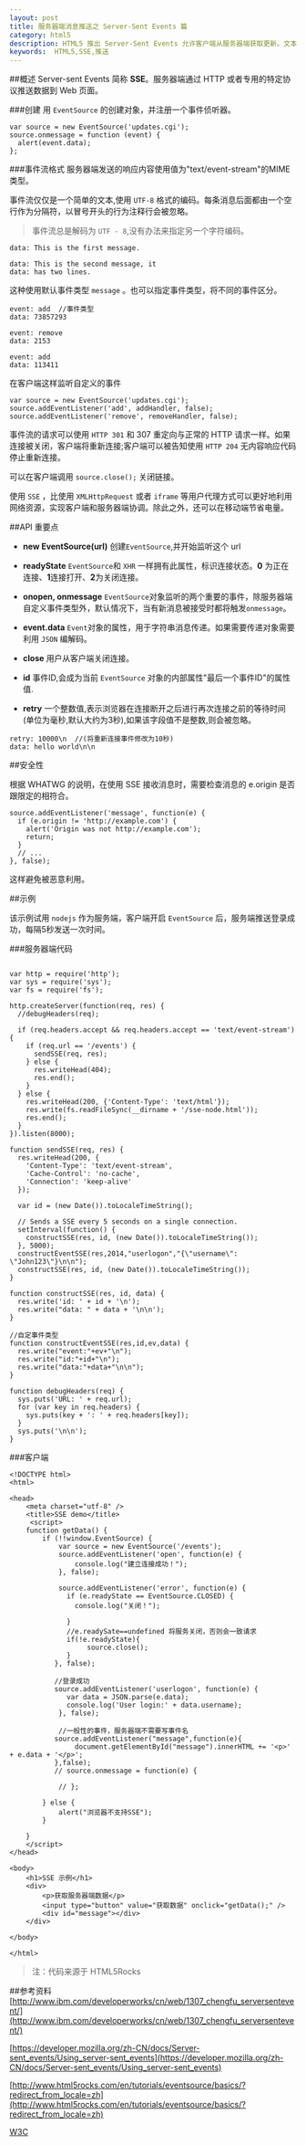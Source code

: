 ```yaml
---
layout: post
title: 服务器端消息推送之 Server-Sent Events 篇
category: html5
description: HTML5 推出 Server-Sent Events 允许客户端从服务器端获取更新。文本结合实例对如何创建、数据传递、自定义事件方面做探讨。
keywords:  HTML5,SSE,推送
--- 
```


##概述
Server-sent Events 简称 **SSE**。服务器端通过 HTTP 或者专用的特定协议推送数据到 Web 页面。

###创建
用 `EventSource` 的创建对象，并注册一个事件侦听器。

```
var source = new EventSource('updates.cgi');
source.onmessage = function (event) {
  alert(event.data);
};
```

###事件流格式
服务器端发送的响应内容使用值为"text/event-stream"的MIME类型。

事件流仅仅是一个简单的文本,使用 `UTF-8` 格式的编码。每条消息后面都由一个空行作为分隔符，以冒号开头的行为注释行会被忽略。

>事件流总是解码为 `UTF - 8`,没有办法来指定另一个字符编码。

```
data: This is the first message.

data: This is the second message, it
data: has two lines.
```

这种使用默认事件类型 `message` 。也可以指定事件类型，将不同的事件区分。

```
event: add  //事件类型
data: 73857293

event: remove
data: 2153

event: add
data: 113411

```
在客户端这样监听自定义的事件

```
var source = new EventSource('updates.cgi');
source.addEventListener('add', addHandler, false);
source.addEventListener('remove', removeHandler, false);
```


事件流的请求可以使用 `HTTP 301` 和 307 重定向与正常的 HTTP 请求一样。如果连接被关闭，客户端将重新连接;客户端可以被告知使用 `HTTP 204` 无内容响应代码停止重新连接。

可以在客户端调用 `source.close();` 关闭链接。

使用 `SSE` ，比使用 `XMLHttpRequest` 或者 `iframe` 等用户代理方式可以更好地利用网络资源，实现客户端和服务器端协调。除此之外，还可以在移动端节省电量。



##API 重要点

+ **new EventSource(url)** 创建`EventSource`,并开始监听这个 url
+ **readyState** `EventSource`和 `XHR` 一样拥有此属性，标识连接状态。**0** 为正在连接、**1**连接打开、**2**为关闭连接。

+ **onopen, onmessage** `EventSource`对象监听的两个重要的事件，除服务器端自定义事件类型外，默认情况下，当有新消息被接受时都将触发`onmessage`。

+ **event.data** `Event`对象的属性，用于字符串消息传递。如果需要传递对象需要利用 `JSON` 编解码。
+ **close** 用户从客户端关闭连接。

+ **id** 事件ID,会成为当前 `EventSource` 对象的内部属性"最后一个事件ID"的属性值.

+ **retry**
一个整数值,表示浏览器在连接断开之后进行再次连接之前的等待时间(单位为毫秒,默认大约为3秒),如果该字段值不是整数,则会被忽略。

```
retry: 10000\n  //(将重新连接事件修改为10秒)
data: hello world\n\n
```

##安全性

根据 WHATWG 的说明，在使用 SSE 接收消息时，需要检查消息的 e.origin 是否跟限定的相符合。

```
source.addEventListener('message', function(e) {
  if (e.origin != 'http://example.com') {
    alert('Origin was not http://example.com');
    return;
  }
  // ...
}, false);
```
这样避免被恶意利用。

##示例

该示例试用 `nodejs` 作为服务端，客户端开启 `EventSource` 后，服务端推送登录成功，每隔5秒发送一次时间。

###服务器端代码

```

var http = require('http');
var sys = require('sys');
var fs = require('fs');

http.createServer(function(req, res) {
  //debugHeaders(req);

  if (req.headers.accept && req.headers.accept == 'text/event-stream') {
    if (req.url == '/events') {
      sendSSE(req, res);
    } else {
      res.writeHead(404);
      res.end();
    }
  } else {
    res.writeHead(200, {'Content-Type': 'text/html'});
    res.write(fs.readFileSync(__dirname + '/sse-node.html'));
    res.end();
  }
}).listen(8000);

function sendSSE(req, res) {
  res.writeHead(200, {
    'Content-Type': 'text/event-stream',
    'Cache-Control': 'no-cache',
    'Connection': 'keep-alive'
  });

  var id = (new Date()).toLocaleTimeString();

  // Sends a SSE every 5 seconds on a single connection.
  setInterval(function() {
    constructSSE(res, id, (new Date()).toLocaleTimeString());
  }, 5000);
  constructEventSSE(res,2014,"userlogon","{\"username\": \"John123\"}\n\n");
  constructSSE(res, id, (new Date()).toLocaleTimeString());
}

function constructSSE(res, id, data) {
  res.write('id: ' + id + '\n');
  res.write("data: " + data + '\n\n');
}

//自定事件类型
function constructEventSSE(res,id,ev,data) {
  res.write("event:"+ev+"\n");
  res.write("id:"+id+"\n");
  res.write("data:"+data+"\n\n");
}

function debugHeaders(req) {
  sys.puts('URL: ' + req.url);
  for (var key in req.headers) {
    sys.puts(key + ': ' + req.headers[key]);
  }
  sys.puts('\n\n');
}
```

###客户端

```
<!DOCTYPE html>
<html>

<head>
    <meta charset="utf-8" />
    <title>SSE demo</title>
     <script>
    function getData() {
        if (!!window.EventSource) {
            var source = new EventSource('/events');
            source.addEventListener('open', function(e) {
                console.log("建立连接成功！");
            }, false);

            source.addEventListener('error', function(e) {
              if (e.readyState == EventSource.CLOSED) {
                console.log("关闭！");
                
              }
              //e.readySate==undefined 将服务关闭，否则会一致请求
              if(!e.readyState){
                   source.close();
              }
           }, false);
           
           //登录成功
           source.addEventListener('userlogon', function(e) {
              var data = JSON.parse(e.data);
              console.log('User login:' + data.username);
            }, false);
            
            //一般性的事件，服务器端不需要写事件名
           source.addEventListener("message",function(e){
                document.getElementById("message").innerHTML += '<p>' + e.data + '</p>';
           },false);
           // source.onmessage = function(e) {
               
            // };

        } else {
            alert("浏览器不支持SSE");
        }

    }
    </script>
</head>

<body>
    <h1>SSE 示例</h1>
    <div>
        <p>获取服务器端数据</p>
        <input type="button" value="获取数据" onclick="getData();" />
        <div id="message"></div>
    </div>
   
</body>

</html>

```
>注：代码来源于 HTML5Rocks

##参考资料
[http://www.ibm.com/developerworks/cn/web/1307_chengfu_serversentevent/](http://www.ibm.com/developerworks/cn/web/1307_chengfu_serversentevent/)

[https://developer.mozilla.org/zh-CN/docs/Server-sent_events/Using_server-sent_events](https://developer.mozilla.org/zh-CN/docs/Server-sent_events/Using_server-sent_events)

[http://www.html5rocks.com/en/tutorials/eventsource/basics/?redirect_from_locale=zh](http://www.html5rocks.com/en/tutorials/eventsource/basics/?redirect_from_locale=zh)

[W3C](http://www.w3.org/TR/eventsource/#the-eventsource-interface)
